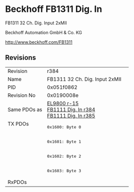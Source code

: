 # Beckhoff FB1311 Dig. In

FB1311 32 Ch. Dig. Input 2xMII

Beckhoff Automation GmbH & Co. KG

http://www.beckhoff.com/FB1311

## Revisions
<table>
<tr >
<td>Revision</td>
<td>r384</td>
</tr>
<tr >
<td>Name</td>
<td>FB1311 32 Ch. Dig. Input 2xMII</td>
</tr>
<tr >
<td>PID</td>
<td>0x051f0862</td>
</tr>
<tr >
<td>Revision No</td>
<td>0x0190008e</td>
</tr>
<tr >
<td>Same PDOs as</td>
<td><a href="EL9800">EL9800 r-15</a><br/><a href="FB1111+Dig.+In">FB1111 Dig. In r384</a><br/><a href="FB1111+Dig.+In">FB1111 Dig. In r385</a></td>
</tr>
<tr class="txpdo pdosection">
<td rowspan=4 valign=top>TX PDOs</td>
<td><pre>0x1600: Byte 0</pre></td>
<td></td>
</tr>
<tr class="txpdo pdosection">
<td><pre>0x1601: Byte 1</pre></td>
</tr>
<tr class="txpdo pdosection">
<td><pre>0x1602: Byte 2</pre></td>
</tr>
<tr class="txpdo pdosection">
<td><pre>0x1603: Byte 3</pre></td>
</tr>
<tr >
<td>RxPDOs</td>
<td></td>
</tr>
</table>
